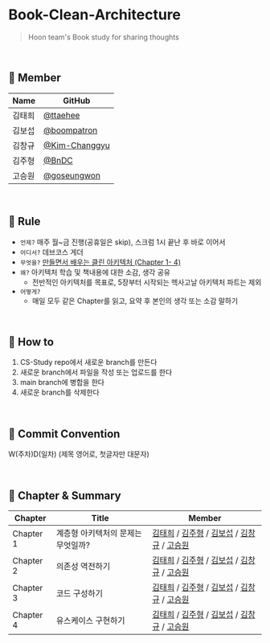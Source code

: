 # Book-Clean-Architecture
> Hoon team's Book study for sharing thoughts

<br/>
  
## 📍 Member

| Name   | GitHub                                         |
| ------ | ---------------------------------------------- |
| 김태희 | [@ttaehee](https://github.com/ttaehee) |
| 김보섭 | [@boompatron](https://github.com/boompatron) |
| 김창규 | [@Kim-Changgyu](https://github.com/Kim-Changgyu) |
| 김주형 | [@BnDC](https://github.com/BnDC) |
| 고승원 | [@goseungwon](https://github.com/goseungwon) |

<br/> 

## 📍 Rule
- `언제?` 매주 월~금 진행(공휴일은 skip), 스크럼 1시 끝난 후 바로 이어서
- `어디서?` 데브코스 게더
- `무엇을?` [만들면서 배우는 클린 아키텍처 (Chapter 1- 4)](http://www.yes24.com/Product/Goods/105138479?pid=123487&cosemkid=go16373101893711165&gclid=EAIaIQobChMIjoKI48z9_AIVC1VgCh1NUghsEAAYASAAEgJFAfD_BwE)
- `왜?` 아키텍처 학습 및 책내용에 대한 소감, 생각 공유
  - 전반적인 아키텍처를 목표로, 5장부터 시작되는 헥사고날 아키텍처 파트는 제외
- `어떻게?` 
  - 매일 모두 같은 Chapter를 읽고, 요약 후 본인의 생각 또는 소감 말하기

<br/>

## 📍 How to

1. CS-Study repo에서 새로운 branch를 만든다
2. 새로운 branch에서 파일을 작성 또는 업로드를 한다
3. main branch에 병합을 한다
4. 새로운 branch를 삭제한다

<br/>

## 📍 Commit Convention
W(주차)D(일차) (제목 영어로, 첫글자만 대문자)

<br/>

## 📍 Chapter & Summary 

| Chapter   | Title                                         | Member                                         |
| ------ | ---------------------------------------------- | ---------------------------------------------- |
| Chapter 1 | 계층형 아키텍처의 문제는 무엇일까? | [김태희](https://github.com/New-HoonTeam/Book-Clean-Architecture/blob/main/chap01/W1D1%20taehee.md) / [김주형](https://github.com/New-HoonTeam/Book-Clean-Architecture/blob/main/chap01/W1D1%20BnDC.md) / [김보섭](https://github.com/New-HoonTeam/Book-Clean-Architecture/blob/main/chap01/W1D1%20BoSeop.md) / [김창규](https://github.com/New-HoonTeam/Book-Clean-Architecture/blob/main/chap01/W1D1%20Kim-Changgyu.md) / [고승원](https://github.com/New-HoonTeam/Book-Clean-Architecture/blob/main/chap01/W1D1%20goseungwon.md) |
| Chapter 2 | 의존성 역전하기 |  [김태희](https://github.com/New-HoonTeam/Book-Clean-Architecture/blob/main/chap02/W1D2%20taehee.md) / [김주형](https://github.com/New-HoonTeam/Book-Clean-Architecture/blob/main/chap02/W1D2%20BnDC.md) / [김보섭](https://github.com/New-HoonTeam/Book-Clean-Architecture/blob/main/chap02/W1D2%20BoSeop.md) / [김창규](https://github.com/New-HoonTeam/Book-Clean-Architecture/blob/main/chap02/W1D2%20Kim-Changgyu.md) / [고승원](https://github.com/New-HoonTeam/Book-Clean-Architecture/blob/main/chap02/W1D2%20goseungwon.md) |
| Chapter 3 | 코드 구성하기 | [김태희](https://github.com/New-HoonTeam/Book-Clean-Architecture/blob/main/chap03/W1D3%20taehee.md) / [김주형](https://github.com/New-HoonTeam/Book-Clean-Architecture/blob/main/chap03/W1D3%20BnDC.md) / [김보섭](https://github.com/New-HoonTeam/Book-Clean-Architecture/blob/main/chap03/W1D3%20BoSeop.md) / [김창규](https://github.com/New-HoonTeam/Book-Clean-Architecture/blob/main/chap03/W1D3%20Kim-Changgyu.md) / [고승원](https://github.com/New-HoonTeam/Book-Clean-Architecture/blob/main/chap03/W1D3%20goseungwon.md) |
| Chapter 4 | 유스케이스 구현하기 |[김태희](https://github.com/New-HoonTeam/Book-Clean-Architecture/blob/main/chap04/W1D4%20taehee.md) / [김주형](https://github.com/New-HoonTeam/Book-Clean-Architecture/blob/main/chap04/W1D4%20BnDC.md) / [김보섭](https://github.com/New-HoonTeam/Book-Clean-Architecture/blob/main/chap04/W1D4%20BoSeop.md) / [김창규](https://github.com/New-HoonTeam/Book-Clean-Architecture/blob/main/chap04/W1D4%20Kim-Changgyu.md) / [고승원](https://github.com/New-HoonTeam/Book-Clean-Architecture/blob/main/chap04/W1D4%20goseungwon.md) |

<br/>

